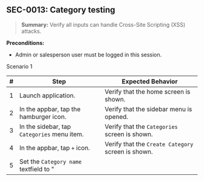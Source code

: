 ## **SEC-0013:** Category testing  

> **Summary:** Verify all inputs can handle Cross-Site Scripting (XSS) attacks.  <br>

**Preconditions:** 
 - Admin or salesperson user must be logged in this session. 

Scenario 1 

 | \# | Step | Expected Behavior | 
 |----|------|-------------------| 
 |  1 | Launch application.                    | Verify that the home screen is shown. | 
 |  2 | In the appbar, tap the hamburger icon. | Verify that the sidebar menu is opened. |  
 |  3 | In the sidebar, tap `Categories` menu item. | Verify that the `Categories` screen is shown. |  
 |  4 | In the appbar, tap `+` icon.           | Verify that the `Create Category` screen is shown. |  
 |  5 | Set the `Category name` textfield to "<script>alert('');<\/script>". | Verify that the `Save` button is enabled. | 
 |  6 | Tap the `Save` button.                              | Verify that the "Input contains invalid characters, please try again." error message is shown. |
 |  7 | Set the `Category name` textfield to "bouquets". | Verify that the `Save` button is enabled. |   
 |  8 | Tap the `Save` button.                              | Verify that the `Loading` screen is shown. |  
 |  9 | Wait until loading is completed.                    | Verify that the `Categories` screen is shown. |  
 | 10 | In the list, find "bouquets" item.       | Verify that the "bouquets" item is visible. | 

**Post-conditions:**  

 - A new category is saved.
